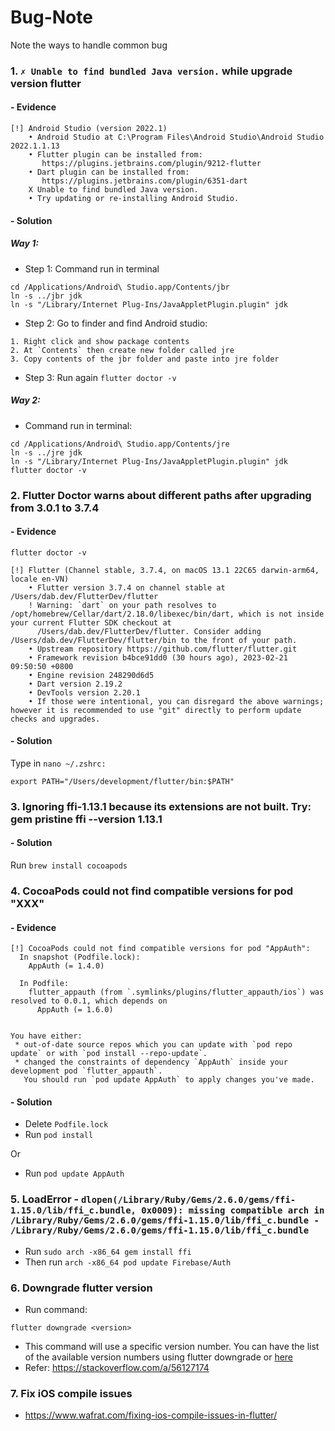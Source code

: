 # Bug-Note
Note the ways to handle common bug

### 1. `✗ Unable to find bundled Java version.` while upgrade version flutter

#### - Evidence
```
[!] Android Studio (version 2022.1)
    • Android Studio at C:\Program Files\Android Studio\Android Studio 2022.1.1.13
    • Flutter plugin can be installed from:
       https://plugins.jetbrains.com/plugin/9212-flutter
    • Dart plugin can be installed from:
       https://plugins.jetbrains.com/plugin/6351-dart
    X Unable to find bundled Java version.
    • Try updating or re-installing Android Studio.
```

#### - Solution

##### Way 1:

- Step 1: Command run in terminal

```
cd /Applications/Android\ Studio.app/Contents/jbr
ln -s ../jbr jdk
ln -s "/Library/Internet Plug-Ins/JavaAppletPlugin.plugin" jdk
```

- Step 2: Go to finder and find Android studio:

```
1. Right click and show package contents
2. At `Contents` then create new folder called jre
3. Copy contents of the jbr folder and paste into jre folder
```

- Step 3: Run again `flutter doctor -v`

##### Way 2:

- Command run in terminal:

```
cd /Applications/Android\ Studio.app/Contents/jre
ln -s ../jre jdk
ln -s "/Library/Internet Plug-Ins/JavaAppletPlugin.plugin" jdk
flutter doctor -v
```

### 2. Flutter Doctor warns about different paths after upgrading from 3.0.1 to 3.7.4

#### - Evidence

```
flutter doctor -v

[!] Flutter (Channel stable, 3.7.4, on macOS 13.1 22C65 darwin-arm64, locale en-VN)
    • Flutter version 3.7.4 on channel stable at /Users/dab.dev/FlutterDev/flutter
    ! Warning: `dart` on your path resolves to /opt/homebrew/Cellar/dart/2.18.0/libexec/bin/dart, which is not inside your current Flutter SDK checkout at
      /Users/dab.dev/FlutterDev/flutter. Consider adding /Users/dab.dev/FlutterDev/flutter/bin to the front of your path.
    • Upstream repository https://github.com/flutter/flutter.git
    • Framework revision b4bce91dd0 (30 hours ago), 2023-02-21 09:50:50 +0800
    • Engine revision 248290d6d5
    • Dart version 2.19.2
    • DevTools version 2.20.1
    • If those were intentional, you can disregard the above warnings; however it is recommended to use "git" directly to perform update checks and upgrades.
```

#### - Solution

Type in `nano ~/.zshrc:`

```export PATH="/Users/development/flutter/bin:$PATH"```

### 3. Ignoring ffi-1.13.1 because its extensions are not built. Try: gem pristine ffi --version 1.13.1

#### - Solution
 
 Run `brew install cocoapods`

### 4. CocoaPods could not find compatible versions for pod "XXX"

#### - Evidence

```
[!] CocoaPods could not find compatible versions for pod "AppAuth":
  In snapshot (Podfile.lock):
    AppAuth (= 1.4.0)

  In Podfile:
    flutter_appauth (from `.symlinks/plugins/flutter_appauth/ios`) was resolved to 0.0.1, which depends on
      AppAuth (= 1.6.0)


You have either:
 * out-of-date source repos which you can update with `pod repo update` or with `pod install --repo-update`.
 * changed the constraints of dependency `AppAuth` inside your development pod `flutter_appauth`.
   You should run `pod update AppAuth` to apply changes you've made.
```

#### - Solution

- Delete `Podfile.lock`
- Run `pod install`

Or

- Run `pod update AppAuth`

### 5. LoadError - `dlopen(/Library/Ruby/Gems/2.6.0/gems/ffi-1.15.0/lib/ffi_c.bundle, 0x0009): missing compatible arch in /Library/Ruby/Gems/2.6.0/gems/ffi-1.15.0/lib/ffi_c.bundle - /Library/Ruby/Gems/2.6.0/gems/ffi-1.15.0/lib/ffi_c.bundle`

- Run `sudo arch -x86_64 gem install ffi`
- Then run `arch -x86_64 pod update Firebase/Auth`

### 6. Downgrade flutter version

- Run command:
```
flutter downgrade <version>
```
- This command will use a specific version number. You can have the list of the available version numbers using flutter downgrade or [here](https://github.com/flutter/flutter/tags)
- Refer: https://stackoverflow.com/a/56127174

### 7. Fix iOS compile issues

- https://www.wafrat.com/fixing-ios-compile-issues-in-flutter/

